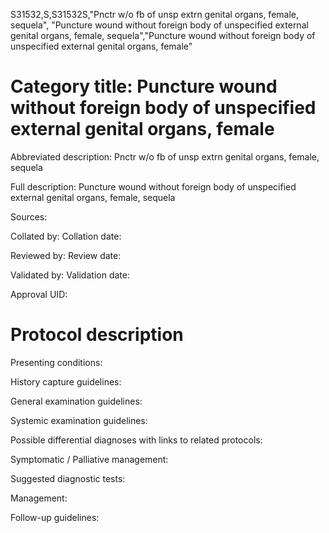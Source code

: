 S31532,S,S31532S,"Pnctr w/o fb of unsp extrn genital organs, female, sequela", "Puncture wound without foreign body of unspecified external genital organs, female, sequela","Puncture wound without foreign body of unspecified external genital organs, female"
# Category title: Puncture wound without foreign body of unspecified external genital organs, female

Abbreviated description: Pnctr w/o fb of unsp extrn genital organs, female, sequela

Full description: Puncture wound without foreign body of unspecified external genital organs, female, sequela

Sources:

Collated by:
Collation date:

Reviewed by:
Review date:

Validated by:
Validation date:

Approval UID:

# Protocol description

Presenting conditions:

History capture guidelines:

General examination guidelines:

Systemic examination guidelines:

Possible differential diagnoses with links to related protocols:

Symptomatic / Palliative management:

Suggested diagnostic tests:

Management:

Follow-up guidelines:
